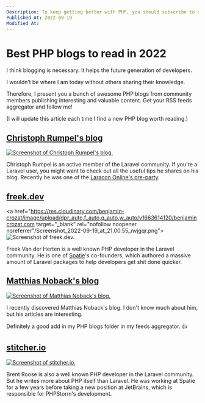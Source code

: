 ```yaml
---
Description: To keep getting better with PHP, you should subscribe to as many quality blogs as possible. In this article, I share the ones I often read myself.
Published At: 2022-09-19
Modified At:
---
```


# Best PHP blogs to read in 2022

I think blogging is necessary. It helps the future generation of developers.

I wouldn’t be where I am today without others sharing their knowledge.

Therefore, I present you a bunch of awesome PHP blogs from community members publishing interesting and valuable content. Get your RSS feeds aggregator and follow me!

(I will update this article each time I find a new PHP blog worth reading.)

## [Christoph Rumpel's blog](https://christoph-rumpel.com)

<a href="https://christoph-rumpel.com" target="_blank" rel="nofollow noopener noreferrer">
    <img src="https://res.cloudinary.com/benjamin-crozat/image/upload/dpr_auto,f_auto,q_auto,w_auto/v1663614393/benjamincrozat.com/Screenshot_2022-09-19_at_21.05.50_k7dcj7.png" alt="Screenshot of Christoph Rumpel's blog." />
</a>

Christoph Rumpel is an active member of the Laravel community. If you're a Laravel user, you might want to check out all the useful tips he shares on his blog. Recently he was one of the [Laracon Online's pre-party](https://www.youtube.com/watch?v=3Bzb5fsn4Jo).

## [freek.dev](https://freek.dev)

<a href="https://res.cloudinary.com/benjamin-crozat/image/upload/dpr_auto,f_auto,q_auto,w_auto/v1663614120/benjamincrozat.com target="_blank" rel="nofollow noopener noreferrer"/Screenshot_2022-09-19_at_21.00.55_nvjgqr.png">
    <img src="" alt="Screenshot of freek.dev." />
</a>

Freek Van der Herten is a well known PHP developer in the Laravel community. He is one of [Spatie](https://spatie.be)'s co-founders, which authored a massive amount of Laravel packages to help developers get shit done quicker.

## [Matthias Noback's blog]()

<a href="https://matthiasnoback.nl/archives/" target="_blank" rel="nofollow noopener noreferrer">
    <img src="https://res.cloudinary.com/benjamin-crozat/image/upload/dpr_auto,f_auto,q_auto,w_auto/v1663615680/benjamincrozat.com/Screenshot_2022-09-19_at_21.27.05_v8zfxv.png" alt="Screenshot of Matthias Noback's blog." />
</a>

I recently discovered Matthias Noback's blog. I don't know much about him, but his articles are interesting.

Definitely a good add in my PHP blogs folder in my feeds aggregator. 👍

## [stitcher.io](https://stitcher.io)

<a href="https://stitcher.io" target="_blank" rel="nofollow noopener noreferrer">
    <img src="https://res.cloudinary.com/benjamin-crozat/image/upload/dpr_auto,f_auto,q_auto,w_auto/v1663614137/benjamincrozat.com/Screenshot_2022-09-19_at_21.01.01_acswro.png" alt="Screenshot of stitcher.io." />
</a>

Brent Roose is also a well known PHP developer in the Laravel community. But he writes more about PHP itself than Laravel. He was working at Spatie for a few years before taking a new position at JetBrains, which is responsible for PHPStorm's development.
